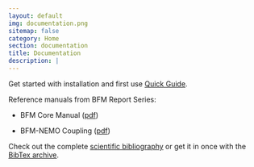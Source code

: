 ```yaml
---
layout: default
img: documentation.png
sitemap: false
category: Home
section: documentation
title: Documentation
description: |
---
```


Get started with installation and first use [Quick Guide](bfm-quick-guide).

Reference manuals from BFM Report Series: 

- BFM Core Manual ([pdf](files/bfm-V5.1.0-manual_r1.1_201508.pdf))

- BFM-NEMO Coupling ([pdf](files/bfm-nemo-manual_r1.0_201508.pdf))

Check out the complete [scientific bibliography](bfm-documentation) or get it in once with the
[BibTex archive](files/BFM_bibliography.bib).
